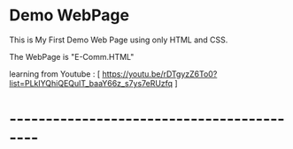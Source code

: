 # Demo WebPage


This is My First Demo Web Page using only HTML and CSS.

The WebPage is "E-Comm.HTML"

learning from  Youtube : [ https://youtu.be/rDTgyzZ6To0?list=PLkIYQhiQEQulT_baaY66z_s7ys7eRUzfq ]

# ------------------------------------------